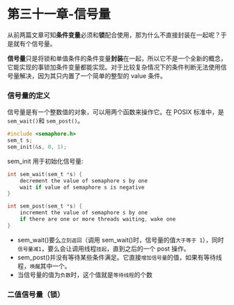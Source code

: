 # 第三十一章-信号量

从前两篇文章可知**条件变量**必须和**锁**配合使用，那为什么不直接封装在一起呢？于是就有个信号量。

**信号量**只是将锁和单值条件的条件变量**封装**在一起，所以它不是一个全新的概念，它能实现的事锁加条件变量都能实现。对于比较复杂情况下的条件判断无法使用信号量解决，因为其只内置了一个简单的整型的 value 条件。

### 信号量的定义

信号量是有一个整数值的对象，可以用两个函数来操作它。在 POSIX 标准中，是`sem_wait()`和 `sem_post()`。

```c
#include <semaphore.h>
sem_t s;
sem_init(&s, 0, 1);
```

sem\_init 用于初始化信号量:

```c
int sem_wait(sem_t *s) {
    decrement the value of semaphore s by one
    wait if value of semaphore s is negative
}

int sem_post(sem_t *s) {
    increment the value of semaphore s by one
    if there are one or more threads waiting, wake one
}
```

* sem\_wait()要么`立刻返回`（调用 sem\_wait()时，信号量的值`大于等于 1`），同时`信号量减1`，要么会让调用线程`挂起`，直到之后的一个 post 操作。
* sem\_post()并没有等待某些条件满足。它直接`增加信号量`的值，如果有等待线程，`唤醒`其中一个。
* 当信号量的值为`负数`时，这个值就是`等待线程`的个数

### 二值信号量（锁）





























